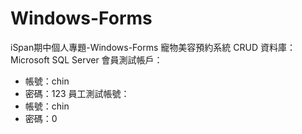 # Windows-Forms
 iSpan期中個人專題-Windows-Forms 寵物美容預約系統 CRUD
 資料庫：Microsoft SQL Server
 會員測試帳戶：
  - 帳號：chin 
  - 密碼：123
 員工測試帳號：
  - 帳號：chin
  - 密碼：0
